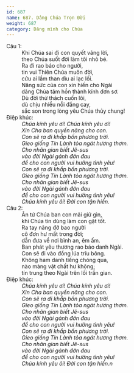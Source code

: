 ```yaml
---
id: 687
name: 687. Dâng Chúa Trọn Đời
weight: 687
category: Dâng mình cho Chúa
---
```

<dl><dt>Câu 1:</dt><dd data-verse="1">Khi Chúa sai đi con quyết vâng lời, <br/>theo Chúa suốt đời làm tôi nhỏ bé. <br/>Ra đi rao báo cho người, <br/>tin vui Thiên Chúa muôn đời, <br/>cứu ai lầm than dìu ai lạc lối. <br/>Năng sức của con xin hiến cho Ngài <br/>dâng Chúa tâm hồn thành kính đơn sơ. <br/>Dù đời thử thách cuốn lôi, <br/>dù chịu nhiều nỗi đắng cay, <br/>sắc son trong lòng yêu Chúa thủy chung! </dd><dt>Điệp khúc:</dt><dd data-chorus="1"><em>Chúa kính yêu ơi! Chúa kính yêu ơi! <br/>Xin Cha ban quyền năng cho con. <br/>Con sẽ ra đi khắp bốn phương trời. <br/>Gieo giống Tin Lành tỏa ngát hương thơm. <br/>Cho nhân gian biết Jê-sus <br/>vào đời Ngài gánh đớn đau <br/>để cho con người vui hưởng tình yêu! <br/>Con sẽ ra đi khắp bốn phương trời. <br/>Gieo giống Tin Lành tỏa ngát hương thơm. <br/>Cho nhân gian biết Jê-sus <br/>vào đời Ngài gánh đớn đau <br/>để cho con người vui hưởng tình yêu! <br/>Chúa kính yêu ôi! Đời con tận hiến. </em></dd><dt>Câu 2:</dt><dd data-verse="2">Ân tứ Chúa ban con mãi giữ gìn, <br/>khi Chúa tin dùng làm con gặt tốt. <br/>Ra tay nâng đỡ bao người <br/>cô đơn hư mất trong đời; <br/>dẫn đưa về nơi bình an, êm ấm. <br/>Ban phát yêu thương rao báo danh Ngài. <br/>Con sẽ đi vào đồng lúa trĩu bông. <br/>Không ham danh tiếng chóng qua, <br/>nào màng vật chất hư không; <br/>tín trung theo Ngài trên lối trần gian. </dd><dt>Điệp khúc:</dt><dd data-chorus="1"><em>Chúa kính yêu ơi! Chúa kính yêu ơi! <br/>Xin Cha ban quyền năng cho con. <br/>Con sẽ ra đi khắp bốn phương trời. <br/>Gieo giống Tin Lành tỏa ngát hương thơm. <br/>Cho nhân gian biết Jê-sus <br/>vào đời Ngài gánh đớn đau <br/>để cho con người vui hưởng tình yêu! <br/>Con sẽ ra đi khắp bốn phương trời. <br/>Gieo giống Tin Lành tỏa ngát hương thơm. <br/>Cho nhân gian biết Jê-sus <br/>vào đời Ngài gánh đớn đau <br/>để cho con người vui hưởng tình yêu! <br/>Chúa kính yêu ôi! Đời con tận hiến.n </em></dd></dl>
